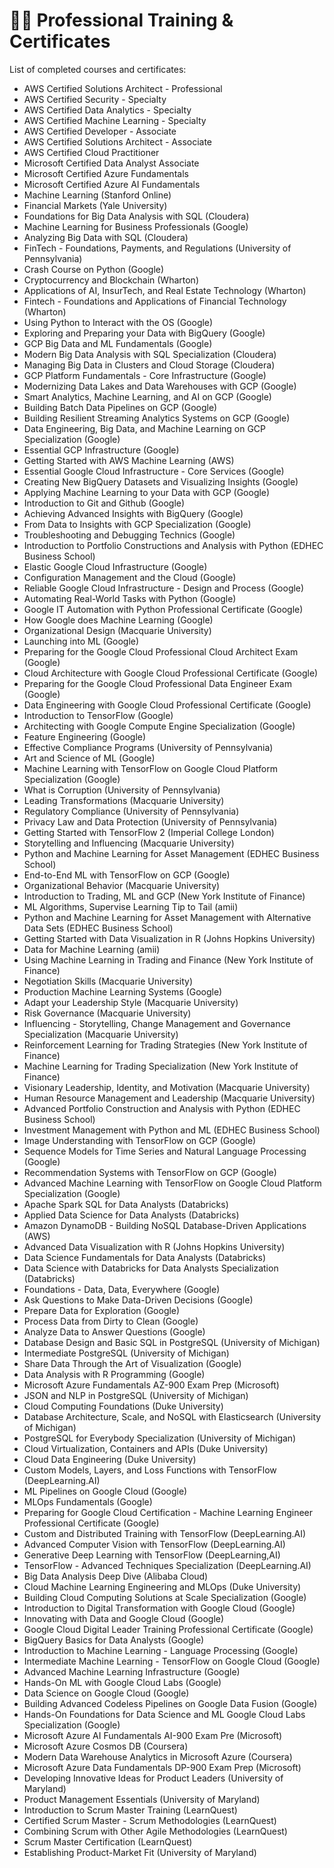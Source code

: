 # :student: Professional Training &amp; Certificates

List of completed courses and certificates:

* AWS Certified Solutions Architect - Professional
* AWS Certified Security - Specialty
* AWS Certified Data Analytics - Specialty
* AWS Certified Machine Learning - Specialty
* AWS Certified Developer - Associate
* AWS Certified Solutions Architect - Associate
* AWS Certified Cloud Practitioner
* Microsoft Certified Data Analyst Associate
* Microsoft Certified Azure Fundamentals
* Microsoft Certified Azure AI Fundamentals
* Machine Learning (Stanford Online)
* Financial Markets (Yale University)
* Foundations for Big Data Analysis with SQL (Cloudera)
* Machine Learning for Business Professionals (Google)
* Analyzing Big Data with SQL (Cloudera)
* FinTech - Foundations, Payments, and Regulations (University of Pennsylvania)
* Crash Course on Python (Google)
* Cryptocurrency and Blockchain (Wharton)
* Applications of AI, InsurTech, and Real Estate Technology (Wharton)
* Fintech - Foundations and Applications of Financial Technology (Wharton)
* Using Python to Interact with the OS (Google)
* Exploring and Preparing your Data with BigQuery (Google)
* GCP Big Data and ML Fundamentals (Google)
* Modern Big Data Analysis with SQL Specialization (Cloudera)
* Managing Big Data in Clusters and Cloud Storage (Cloudera)
* GCP Platform Fundamentals - Core Infrastructure (Google)
* Modernizing Data Lakes and Data Warehouses with GCP (Google)
* Smart Analytics, Machine Learning, and AI on GCP (Google)
* Building Batch Data Pipelines on GCP (Google)
* Building Resilient Streaming Analytics Systems on GCP (Google)
* Data Engineering, Big Data, and Machine Learning on GCP Specialization (Google)
* Essential GCP Infrastructure (Google)
* Getting Started with AWS Machine Learning (AWS)
* Essential Google Cloud Infrastructure - Core Services (Google)
* Creating New BigQuery Datasets and Visualizing Insights (Google)
* Applying Machine Learning to your Data with GCP (Google)
* Introduction to Git and Github (Google)
* Achieving Advanced Insights with BigQuery (Google)
* From Data to Insights with GCP Specialization (Google)
* Troubleshooting and Debugging Technics (Google)
* Introduction to Portfolio Constructions and Analysis with Python (EDHEC Business School)
* Elastic Google Cloud Infrastructure (Google)
* Configuration Management and the Cloud (Google)
* Reliable Google Cloud Infrastructure - Design and Process (Google)
* Automating Real-World Tasks with Python (Google)
* Google IT Automation with Python Professional Certificate (Google)
* How Google does Machine Learning  (Google)
* Organizational Design (Macquarie University)
* Launching into ML (Google)
* Preparing for the Google Cloud Professional Cloud Architect Exam (Google)
* Cloud Architecture with Google Cloud Professional Certificate (Google)
* Preparing for the Google Cloud Professional Data Engineer Exam (Google)
* Data Engineering with Google Cloud Professional Certificate (Google)
* Introduction to TensorFlow (Google)
* Architecting with Google Compute Engine Specialization (Google)
* Feature Engineering (Google)
* Effective Compliance Programs (University of Pennsylvania)
* Art and Science of ML (Google)
* Machine Learning with TensorFlow on Google Cloud Platform Specialization (Google)
* What is Corruption (University of Pennsylvania)
* Leading Transformations (Macquarie University)
* Regulatory Compliance (University of Pennsylvania)
* Privacy Law and Data Protection (University of Pennsylvania)
* Getting Started with TensorFlow 2 (Imperial College London)
* Storytelling and Influencing (Macquarie University)
* Python and Machine Learning for Asset Management (EDHEC Business School)
* End-to-End ML with TensorFlow on GCP (Google)
* Organizational Behavior (Macquarie University)
* Introduction to Trading, ML and GCP (New York Institute of Finance)
* ML Algorithms, Supervise Learning Tip to Tail (amii)
* Python and Machine Learning for Asset Management with Alternative Data Sets (EDHEC Business School)
* Getting Started with Data Visualization in R (Johns Hopkins University)
* Data for Machine Learning (amii)
* Using Machine Learning in Trading and Finance (New York Institute of Finance)
* Negotiation Skills (Macquarie University)
* Production Machine Learning Systems (Google)
* Adapt your Leadership Style (Macquarie University)
* Risk Governance (Macquarie University)
* Influencing - Storytelling, Change Management and Governance Specialization (Macquarie University)
* Reinforcement Learning for Trading Strategies (New York Institute of Finance)
* Machine Learning for Trading Specialization (New York Institute of Finance)
* Visionary Leadership, Identity, and Motivation (Macquarie University)
* Human Resource Management and Leadership (Macquarie University)
* Advanced Portfolio Construction and Analysis with Python (EDHEC Business School)
* Investment Management with Python and ML (EDHEC Business School)
* Image Understanding with TensorFlow on GCP (Google)
* Sequence Models for Time Series and Natural Language Processing (Google)
* Recommendation Systems with TensorFlow on GCP (Google)
* Advanced Machine Learning with TensorFlow on Google Cloud Platform Specialization (Google)
* Apache Spark SQL for Data Analysts (Databricks)
* Applied Data Science for Data Analysts (Databricks)
* Amazon DynamoDB - Building NoSQL Database-Driven Applications (AWS)
* Advanced Data Visualization with R (Johns Hopkins University)
* Data Science Fundamentals for Data Analysts (Databricks)
* Data Science with Databricks for Data Analysts Specialization (Databricks)
* Foundations - Data, Data, Everywhere (Google)
* Ask Questions to  Make Data-Driven Decisions (Google)
* Prepare Data for Exploration (Google)
* Process Data from Dirty to Clean (Google)
* Analyze Data to Answer Questions (Google)
* Database Design and Basic SQL in PostgreSQL (University of Michigan)
* Intermediate PostgreSQL (University of Michigan)
* Share Data Through the Art of Visualization (Google)
* Data Analysis with R Programming (Google)
* Microsoft Azure Fundamentals AZ-900 Exam Prep (Microsoft)
* JSON and NLP in PostgreSQL (University of Michigan)
* Cloud Computing Foundations (Duke University)
* Database Architecture, Scale, and NoSQL with Elasticsearch (University of Michigan)
* PostgreSQL for Everybody Specialization (University of Michigan)
* Cloud Virtualization, Containers and APIs (Duke University)
* Cloud Data Engineering (Duke University)
* Custom Models, Layers, and Loss Functions with TensorFlow (DeepLearning.AI)
* ML Pipelines on Google Cloud (Google)
* MLOps Fundamentals (Google)
* Preparing for Google Cloud Certification - Machine Learning Engineer Professional Certificate (Google)
* Custom and Distributed Training with TensorFlow (DeepLearning.AI)
* Advanced Computer Vision with TensorFlow (DeepLearning.AI)
* Generative Deep Learning with TensorFlow (DeepLearning,AI)
* TensorFlow - Advanced Techniques Specialization (DeepLearning.AI)
* Big Data Analysis Deep Dive (Alibaba Cloud)
* Cloud Machine Learning Engineering and MLOps (Duke University)
* Building Cloud Computing Solutions at Scale Specialization (Google)
* Introduction to Digital Transformation with Google Cloud (Google)
* Innovating with Data and Google Cloud (Google)
* Google Cloud Digital Leader Training Professional Certificate (Google)
* BigQuery Basics for Data Analysts (Google)
* Introduction to Machine Learning - Language Processing (Google)
* Intermediate Machine Learning - TensorFlow on Google Cloud (Google)
* Advanced Machine Learning Infrastructure (Google)
* Hands-On ML with Google Cloud Labs (Google)
* Data Science on Google Cloud (Google)
* Building Advanced Codeless Pipelines on Google Data Fusion (Google)
* Hands-On Foundations for Data Science and ML Google Cloud Labs Specialization (Google)
* Microsoft Azure AI Fundamentals AI-900 Exam Pre (Microsoft)
* Microsoft Azure Cosmos DB (Coursera)
* Modern Data Warehouse Analytics in Microsoft Azure (Coursera)
* Microsoft Azure Data Fundamentals DP-900 Exam Prep (Microsoft)
* Developing Innovative Ideas for Product Leaders (University of Maryland)
* Product Management Essentials (University of Maryland)
* Introduction to Scrum Master Training (LearnQuest)
* Certified Scrum Master - Scrum Methodologies (LearnQuest)
* Combining Scrum with Other Agile Methodologies (LearnQuest)
* Scrum Master Certification (LearnQuest)
* Establishing Product-Market Fit (University of Maryland)
